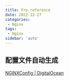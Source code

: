 ```yaml
---
title: Frp_reference
date: 2022-12-27
categories:
 - Nginx
tags:
 - Nginx
sidebar: 'auto'
---
```


## 配置文件自动生成
[NGINXConfig | DigitalOcean](https://www.digitalocean.com/community/tools/nginx?domains.0.php.php=false&domains.0.reverseProxy.reverseProxy=true&domains.0.routing.root=false&global.app.lang=zhCN)
